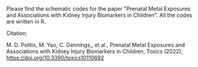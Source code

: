 Please find the schematic codes for the paper "Prenatal Metal Exposures and Associations with Kidney Injury Biomarkers in Children". All the codes are written in R.

Citation:

M. D. Politis, M. Yao, C. Gennings,, et al., Prenatal Metal Exposures and Associations with Kidney Injury Biomarkers in Children, Toxics (2022), https://doi.org/10.3390/toxics10110692
